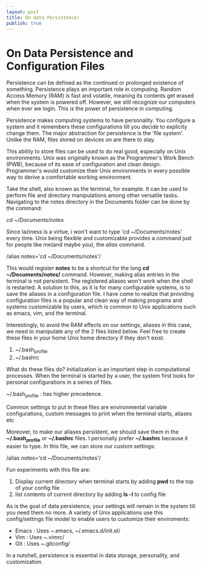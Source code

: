 ```yaml
---
layout: post
title: On data Persistence!
publish: true
---
```

# On Data Persistence and Configuration Files<a id="sec-1" name="sec-1"></a>

Persistence can be defined as the continued or prolonged existence of
something. Persistence plays an important role in computing. Random
Access Memory (RAM) is fast and volatile, meaning its contents get
erased when the system is powered off. However, we still recognize
our computers when ever we login. This is the power of persistence in
computing.

Persistence makes computing systems to have personality. You
configure a system and it remembers these configurations till you
decide to explicity change them. The major abstraction for
persistence is the 'file system'. Unlike the RAM, files stored on
devices on are there to stay.

This ability to store files can be used to do real good, especially
on Unix environments. Unix was originally known as the Programmer's
Work Bench (PWB), because of its ease of configuration and clean
design. Programmer's would customize their Unix environments in every
possible way to derive a comfortable working environment.

Take the shell, also known as the terminal, for example. It can be
used to perform file and directory manipulations among other
versatile tasks. Navigating to the notes directory in the Documents
folder can be done by the command:

*cd ~/Documents/notes*

Since laziness is a virtue, i won't want to type 'cd
~/Documents/notes' every time. Unix being flexible and
customizable provides a command just for people like me(and maybe
you), the *alias* command. 

/alias notes='cd ~/Documents/notes'/

This would register **notes** to be a shortcut for the long **cd ~/Documents/notes/** command. 
However, making alias entries in the terminal is not persistent. The
registered aliases won't work when the shell is restarted. A solution
to this, as it is for many configurable systems, is to save the
aliases in a configuration file. I have come to realize that providing
configuration files is a popular and clean way of making programs and
systems customizable by users, which is
common to Unix applications such as emacs, vim, and the terminal.

Interestingly, to avoid the RAM effects on our settings, aliases in
this case, we need to manipulate any of the 2 files listed
below. Feel free to create these files in your home Unix home
directory if they don't exist:

1.  ~/.bash<sub>profile</sub>
2.  ~/.bashrc

What do these files do?
Initialization is an important step in computational processes. When the
terminal is started by a user, the system first looks for personal
configurations in a series of files. 

~/.bash<sub>profile</sub> : has higher precedence. 

Common settings to put in these files are environmental variable configurations, custom messages to print when the terminal starts,
aliases etc

Moreover, to make our aliases persistent, we should save them in the
**~/.bash<sub>profile</sub>** or **~/.bashrc** files. I personally prefer **~/.bashrc**
because it easier to type. In this file, we can store our custom
settings:

/alias notes='cd ~/Documents/notes'/

Fun experiments with this file are:

1.  Display current directory when terminal starts by adding **pwd** to
    the top of your config file
2.  list contents of current directory by adding **ls -l** to config file

As is the goal of data persistence, your settings will remain in the
system till you need them no more. A variety of Unix applications use
this config/settings file model to enable users to customize their
enviroments:

-   Emacs : Uses *~*.emacs, ~/.emacs.d/init.el/
-   Vim : Uses *~*.vimrc/
-   Git : Uses *~*.gitconfig/

In a nutshell, persistence is essential in data storage, personality,
and customization.


